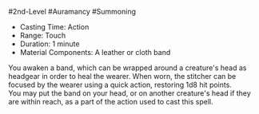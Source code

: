 #2nd-Level #Auramancy #Summoning
 
- Casting Time: Action
- Range: Touch
- Duration: 1 minute
- Material Components: A leather or cloth band  

You awaken a band, which can be wrapped around a creature's head as headgear in order to heal the wearer. When worn, the stitcher can be focused by the wearer using a quick action, restoring 1d8 hit points.  
You may put the band on your head, or on another creature's head if they are within reach, as a part of the action used to cast this spell.